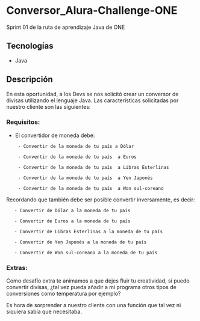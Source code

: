 # Conversor_Alura-Challenge-ONE
Sprint 01 de la ruta de aprendizaje Java de ONE

## Tecnologías

- Java

## Descripción

En esta oportunidad, a los Devs se nos solicitó crear un conversor de divisas utilizando el lenguaje Java. Las características solicitadas por nuestro cliente son las siguientes:

### Requisitos:
- El convertidor de moneda debe:

       - Convertir de la moneda de tu país a Dólar
       
       - Convertir de la moneda de tu país  a Euros
       
       - Convertir de la moneda de tu país  a Libras Esterlinas
       
       - Convertir de la moneda de tu país  a Yen Japonés
       
       - Convertir de la moneda de tu país  a Won sul-coreano
       
Recordando que también debe ser posible convertir inversamente, es decir:

       - Convertir de Dólar a la moneda de tu país
       
       - Convertir de Euros a la moneda de tu país
       
       - Convertir de Libras Esterlinas a la moneda de tu país
       
       - Convertir de Yen Japonés a la moneda de tu país
       
       - Convertir de Won sul-coreano a la moneda de tu país
       
### Extras:

Como desafío extra te animamos a que dejes fluir tu creatividad, si puedo convertir divisas, ¿tal vez pueda añadir a mi programa otros tipos de conversiones como temperatura por ejemplo?

Es hora de sorprender a nuestro cliente con una función que tal vez ni siquiera sabía que necesitaba.
